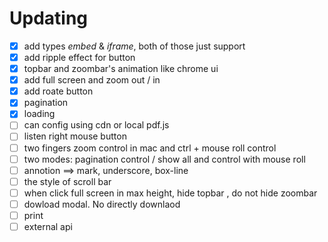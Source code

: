 # Updating
* [x] add types *embed* & *iframe*, both of those just support 
* [x] add ripple effect for button
* [x] topbar and zoombar's animation like chrome ui
* [x] add full screen and  zoom out / in
* [x] add roate button
* [x] pagination
* [x] loading
* [ ] can config using cdn or local pdf.js
* [ ] listen right mouse button 
* [ ] two fingers zoom control in mac and ctrl + mouse roll control
* [ ] two modes: pagination control / show all and control with mouse roll
* [ ] annotion ==> mark, underscore, box-line
* [ ] the style of scroll bar
* [ ] when click full screen in max height, hide topbar , do not hide zoombar
* [ ] dowload modal. No directly downlaod
* [ ] print
* [ ] external api